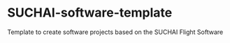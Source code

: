 # SUCHAI-software-template

Template to create software projects based on the SUCHAI Flight Software